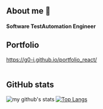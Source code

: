## About me 💬 
#### Software TestAutomation Engineer

## Portfolio
https://g0-i.github.io/portfolio_react/
<br><br>

## GitHub stats
<img align="left" alt="my github's stats" src= "https://github-readme-stats-c37phijev-g0-i.vercel.app/api?username=g0-I&include_all_commits=true&count_private=true&hide=stars,contribs&theme=tokyonight" />

[![Top Langs](https://github-readme-stats.vercel.app/api/top-langs/?username=g0-I&theme=tokyonight&layout=compact)](https://github.com/anuraghazra/github-readme-stats)

<!--
✨ _special_ ✨ repository because its `README.md` (this file) appears on your GitHub profile.

Here are some ideas to get you started:

- 🔭 I’m currently working on ...
- 🌱 I’m currently learning ...
- 👯 I’m looking to collaborate on ...
- 🤔 I’m looking for help with ...
- 💬 Ask me about ...
- 📫 How to reach me: ...
- 😄 Pronouns: ...
- ⚡ Fun fact: ...
-->
